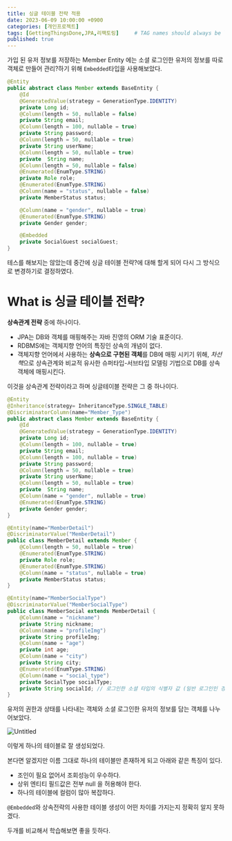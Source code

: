 ```yaml
---
title: 싱글 테이블 전략 적용
date: 2023-06-09 10:00:00 +0900
categories: [개인프로젝트]
tags: [GettingThingsDone,JPA,리팩토링]     # TAG names should always be lowercase
published: true
---
```


가입 된 유저 정보를 저장하는 Member Entity 에는 소셜 로그인한 유저의 정보를 따로 객체로 만들어 관리?하기 위해 `Embedded`타입을 사용해보았다. 

```java
@Entity
public abstract class Member extends BaseEntity {
    @Id
    @GeneratedValue(strategy = GenerationType.IDENTITY)
    private Long id;
    @Column(length = 50, nullable = false)
    private String email;
    @Column(length = 100, nullable = true)
    private String password;
    @Column(length = 50, nullable = true)
    private String userName;
    @Column(length = 50, nullable = true)
    private  String name;
    @Column(length = 50, nullable = false)
    @Enumerated(EnumType.STRING)
    private Role role;
    @Enumerated(EnumType.STRING)
    @Column(name = "status", nullable = false)
    private MemberStatus status;

    @Column(name = "gender", nullable = true)
    @Enumerated(EnumType.STRING)
    private Gender gender;

    @Embedded
    private SocialGuest socialGuest;
}
```

테스를 해보지는 않았는데 중간에 싱글 테이블 전략?에 대해 할게 되어 다시 그 방식으로 변경하기로 결정하였다. 

# What is 싱글 테이블 전략?

**상속관계 전략** 중에 하나이다. 

- JPA는 DB와 객체를 매핑해주는 자바 진영의 ORM 기술 표준이다.
- RDBMS에는 객체지향 언어의 특징인 상속의 개념이 없다.
- 객체지향 언어에서 사용하는 **상속으로 구현된 객체**를 DB에 매핑 시키기 위해,
*차선책*으로 상속관계와 비교적 유사한 슈퍼타입-서브타입 모델링 기법으로 DB를 상속 객체에 매핑시킨다.

이것을 상속관계 전략이라고 하며 싱글테이블 전략은 그 중 하나이다. 

```java
@Entity
@Inheritance(strategy= InheritanceType.SINGLE_TABLE)
@DiscriminatorColumn(name="Member_Type")
public abstract class Member extends BaseEntity {
	@Id
    @GeneratedValue(strategy = GenerationType.IDENTITY)
    private Long id;
    @Column(length = 100, nullable = true)
    private String email;
    @Column(length = 100, nullable = true)
    private String password;
    @Column(length = 50, nullable = true)
    private String userName;
    @Column(length = 50, nullable = true)
    private  String name;
    @Column(name = "gender", nullable = true)
    @Enumerated(EnumType.STRING)
    private Gender gender;
}
```

```java
@Entity(name="MemberDetail")
@DiscriminatorValue("MemberDetail")
public class MemberDetail extends Member {
    @Column(length = 50, nullable = true)
    @Enumerated(EnumType.STRING)
    private Role role;
    @Enumerated(EnumType.STRING)
    @Column(name = "status", nullable = true)
    private MemberStatus status;
}
```

```java
@Entity(name="MemberSocialType")
@DiscriminatorValue("MemberSocialType")
public class MemberSocial extends MemberDetail {
    @Column(name = "nickname")
    private String nickname;
    @Column(name = "profileImg")
    private String profileImg;
    @Column(name = "age")
    private int age;
    @Column(name = "city")
    private String city;
    @Enumerated(EnumType.STRING)
    @Column(name = "social_type")
    private SocialType socialType;
    private String socialId; // 로그인한 소셜 타입의 식별자 값 (일반 로그인인 경우 null)
}
```

유저의 권한과 상태를 나타내는 객체와 소셜 로그인한 유저의 정보를 담는 객체를 나누어보았다. 

![Untitled](https://s3-us-west-2.amazonaws.com/secure.notion-static.com/7f6e838b-541a-491e-bbe8-4c826fbb1c7d/Untitled.png)

이렇게 하나의 테이블로 잘 생성되었다. 

본다면 알겠지만 이름 그대로 하나의 테이블만 존재하게 되고 아래와 같은 특징이 있다. 

- 조인이 필요 없어서 조회성능이 우수하다.
- 상위 엔티티 필드값은 전부 null 을 허용해야 한다.
- 하나의 테이블에 컬럼이 많아 복잡하다.

`@Embedded`와 상속전략의 사용한 테이블 생성이 어떤 차이를 가지는지 정확히 알지 못하겠다. 

두개를 비교해서 학습해보면 좋을 듯하다.